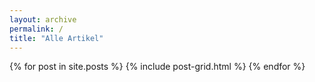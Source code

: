 ```yaml
---
layout: archive
permalink: /
title: "Alle Artikel"
---
```


<div class="tiles">
{% for post in site.posts %}
	{% include post-grid.html %}
{% endfor %}
</div><!-- /.tiles -->
